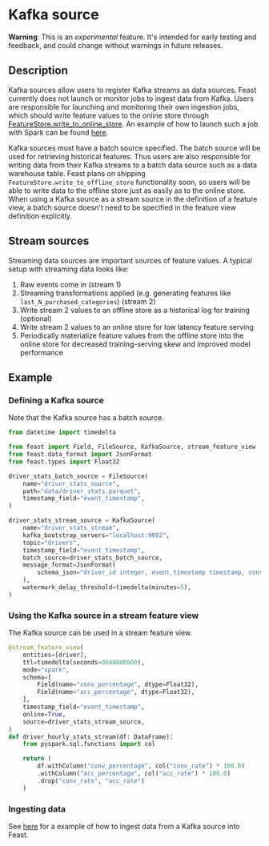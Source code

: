 # Kafka source

**Warning**: This is an _experimental_ feature. It's intended for early testing and feedback, and could change without warnings in future releases.

## Description

Kafka sources allow users to register Kafka streams as data sources. Feast currently does not launch or monitor jobs to ingest data from Kafka. Users are responsible for launching and monitoring their own ingestion jobs, which should write feature values to the online store through [FeatureStore.write_to_online_store](https://rtd.feast.dev/en/latest/index.html#feast.feature_store.FeatureStore.write_to_online_store). An example of how to launch such a job with Spark can be found [here](https://github.com/feast-dev/feast/tree/master/sdk/python/feast/infra/contrib).

Kafka sources must have a batch source specified. The batch source will be used for retrieving historical features. Thus users are also responsible for writing data from their Kafka streams to a batch data source such as a data warehouse table. Feast plans on shipping `FeatureStore.write_to_offline_store` functionality soon, so users will be able to write data to the offline store just as easily as to the online store. When using a Kafka source as a stream source in the definition of a feature view, a batch source doesn't need to be specified in the feature view definition explicitly.

## Stream sources
Streaming data sources are important sources of feature values. A typical setup with streaming data looks like:

1. Raw events come in (stream 1)
2. Streaming transformations applied (e.g. generating features like `last_N_purchased_categories`) (stream 2)
3. Write stream 2 values to an offline store as a historical log for training (optional)
4. Write stream 2 values to an online store for low latency feature serving
5. Periodically materialize feature values from the offline store into the online store for decreased training-serving skew and improved model performance

## Example
### Defining a Kafka source
Note that the Kafka source has a batch source.
```python
from datetime import timedelta

from feast import Field, FileSource, KafkaSource, stream_feature_view
from feast.data_format import JsonFormat
from feast.types import Float32

driver_stats_batch_source = FileSource(
    name="driver_stats_source",
    path="data/driver_stats.parquet",
    timestamp_field="event_timestamp",
)

driver_stats_stream_source = KafkaSource(
    name="driver_stats_stream",
    kafka_bootstrap_servers="localhost:9092",
    topic="drivers",
    timestamp_field="event_timestamp",
    batch_source=driver_stats_batch_source,
    message_format=JsonFormat(
        schema_json="driver_id integer, event_timestamp timestamp, conv_rate double, acc_rate double, created timestamp"
    ),
    watermark_delay_threshold=timedelta(minutes=5),
)
```

### Using the Kafka source in a stream feature view
The Kafka source can be used in a stream feature view.
```python
@stream_feature_view(
    entities=[driver],
    ttl=timedelta(seconds=8640000000),
    mode="spark",
    schema=[
        Field(name="conv_percentage", dtype=Float32),
        Field(name="acc_percentage", dtype=Float32),
    ],
    timestamp_field="event_timestamp",
    online=True,
    source=driver_stats_stream_source,
)
def driver_hourly_stats_stream(df: DataFrame):
    from pyspark.sql.functions import col

    return (
        df.withColumn("conv_percentage", col("conv_rate") * 100.0)
        .withColumn("acc_percentage", col("acc_rate") * 100.0)
        .drop("conv_rate", "acc_rate")
    )
```

### Ingesting data
See [here](https://github.com/feast-dev/streaming-tutorial) for a example of how to ingest data from a Kafka source into Feast.
